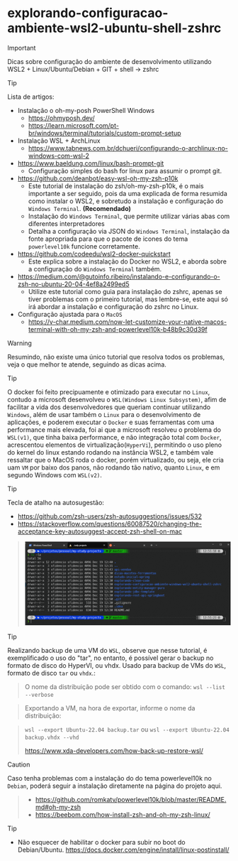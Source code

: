 # explorando-configuracao-ambiente-wsl2-ubuntu-shell-zshrc
>[!IMPORTANT]
>Dicas sobre configuração do ambiente de desenvolvimento utilizando WSL2 + Linux/Ubuntu/Debian + GIT + shell -> zshrc

>[!TIP]
> Lista de artigos:

  - Instalação o oh-my-posh PowerShell Windows
    - https://ohmyposh.dev/
    - https://learn.microsoft.com/pt-br/windows/terminal/tutorials/custom-prompt-setup
  - Instalação WSL + ArchLinux
    -  https://www.tabnews.com.br/dchueri/configurando-o-archlinux-no-windows-com-wsl-2
  - https://www.baeldung.com/linux/bash-prompt-git
    - Configuração simples do bash for linux para assumir o prompt git. 
  - https://github.com/deanbot/easy-wsl-oh-my-zsh-p10k
    - Este tutorial de instalação do zsh/oh-my-zsh-p10k, é o mais importante a ser seguido, pois da uma explicada de forma resumida como instalar o WSL2, e sobretudo a instalação e configuração do `Windows Terminal`. **(Recomendado)**
    - Instalação do `Windows Terminal`, que permite utilizar várias abas com diferentes interpretadores
    - Detalha a configuração via JSON do `Windows Terminal`, instalação da fonte apropriada para que o pacote de icones do tema `powerlevel10k` funcione corretamente.
  - https://github.com/codeedu/wsl2-docker-quickstart
    - Este explica sobre a instalação do Docker no WSL2, e aborda sobre a configuração do `Windows Terminal` também.
  - https://medium.com/@gutoinfo.ribeiro/instalando-e-configurando-o-zsh-no-ubuntu-20-04-4ef8a2499ed5
    - Utilize este tutorial como guia para instalação do zshrc, apenas se tiver problemas com o primeiro tutorial, mas lembre-se, este aqui só irá abordar a instalação e configuração do zshrc no Linux.
  - Configuração ajustada para o `MacOS`
    - https://v-char.medium.com/now-let-customize-your-native-macos-terminal-with-oh-my-zsh-and-powerlevel10k-b48b9c30d39f 

>[!WARNING]
>Resumindo, não existe uma único tutorial que resolva todos os problemas, veja o que melhor te atende, seguindo as dicas acima.


>[!TIP]
> O docker foi feito precipuamente e otimizado para executar no `Linux`, contudo a microsoft desenvolveu o `WSL(Windows Linux Subsystem)`, afim de facilitar a vida dos desenvolvedores que queriam continuar utilizando `Windows`, além de usar também o `Linux` para o desenvolvimento de aplicações, e poderem executar o `Docker` e suas ferramentas com uma performance mais elevada, foi ai que a microsoft resolveu o problema do `WSL(v1)`, que tinha baixa performance, e não integração total com `Docker`, acrescentou elementos de virtualização(`HyperVi`), permitindo o uso pleno do kernel do linux estando rodando na instância WSL2, e também vale ressaltar que o MacOS roda o docker, porém virtualizado, ou seja, ele cria uam `VM` por baixo dos panos, não rodando tão nativo, quanto `Linux`, e em segundo Windows com `WSL(v2)`.

>[!TIP]
>Tecla de atalho na autosugestão:
> - https://github.com/zsh-users/zsh-autosuggestions/issues/532
> - https://stackoverflow.com/questions/60087520/changing-the-acceptance-key-autosuggest-accept-zsh-shell-on-mac

>![img.png](img.png)


>[!TIP]
>Realizando backup de uma VM do `WSL`, observe que nesse tutorial, é exemplificado o uso do "tar", no entanto, é possível gerar o backup no formato de disco do HyperVI, ou vhdx.
>Usado para backup de VMs do `WSL`, formato de disco `tar` ou `vhdx`.:

>O nome da distribuição pode ser obtido com o comando:
> `wsl --list --verbose`

>Exportando a VM, na hora de exportar, informe o nome da distribuição:

>`wsl --export Ubuntu-22.04 backup.tar`
>ou
>`wsl --export Ubuntu-22.04 backup.vhdx --vhd`
>
>https://www.xda-developers.com/how-back-up-restore-wsl/

>[!CAUTION]
>Caso tenha problemas com a instalação do do tema powerlevel10k no `Debian`, poderá seguir a instalação diretamente na página do projeto aqui.

> + https://github.com/romkatv/powerlevel10k/blob/master/README.md#oh-my-zsh
> + https://beebom.com/how-install-zsh-and-oh-my-zsh-linux/

>[!TIP]
> + Não esquecer de habilitar o docker para subir no boot do Debian/Ubuntu. https://docs.docker.com/engine/install/linux-postinstall/ 
